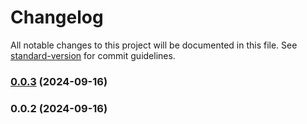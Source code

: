 # Changelog

All notable changes to this project will be documented in this file. See [standard-version](https://github.com/conventional-changelog/standard-version) for commit guidelines.

### [0.0.3](https://github.com/spacebit/simple-nil/compare/v0.0.2...v0.0.3) (2024-09-16)

### 0.0.2 (2024-09-16)
